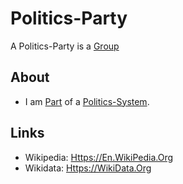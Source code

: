 # Politics-Party

A Politics-Party is a [Group](180000000.md)

## About

- I am [Part](60084.md) of a [Politics-System](141000008.md).

## Links

- Wikipedia: [Https://En.WikiPedia.Org](https://en.wikipedia.org/wiki/Political_party)
- Wikidata: [Https://WikiData.Org](https://wikidata.org/wiki/Q7278)
